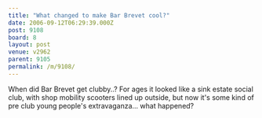 ```yaml
---
title: "What changed to make Bar Brevet cool?"
date: 2006-09-12T06:29:39.000Z
post: 9108
board: 8
layout: post
venue: v2962
parent: 9105
permalink: /m/9108/
---
```

When did Bar Brevet get clubby..? For ages it looked like a sink estate social club, with shop mobility scooters lined up outside, but now it's some kind of pre club young people's extravaganza... what happened?
